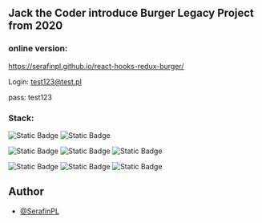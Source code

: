 ## Jack the Coder introduce Burger Legacy Project from 2020

### online version: 
 https://serafinpl.github.io/react-hooks-redux-burger/
 
 Login: test123@test.pl
 
 pass: test123

### Stack: 

![Static Badge](https://img.shields.io/badge/linux-mint-xfce?style=plastic&logo=linuxmint)
![Static Badge](https://img.shields.io/badge/git_at_-github-ex?style=plastic&logo=git&logoColor=F05032&color=F05032)

![Static Badge](https://img.shields.io/badge/react-17.0.2-ex?style=plastic&logo=react&logoColor=61DAFB&color=%2361DAFB)
![Static Badge](https://img.shields.io/badge/redux-7.2.3-ex?style=plastic&logo=redux&logoColor=%23764ABC&labelColor=fff&color=%23764ABC)
![Static Badge](https://img.shields.io/badge/reactrouter-5.2.0-ex?style=plastic&logo=reactrouter&logoColor=%23CA4245&color=%23CA4245)


![Static Badge](https://img.shields.io/badge/axios-0.21.1-ex?style=plastic&logo=axios&logoColor=%235A29E4&color=%235A29E4)
![Static Badge](https://img.shields.io/badge/githubpages-3.1.0-ex?style=plastic&logo=githubpages&logoColor=%23222222&labelColor=fff&color=%23222222)
![Static Badge](https://img.shields.io/badge/firebase-api-ex?style=plastic&logo=firebase&logoColor=%23DD2C00&color=%23DD2C00)

## Author

- [@SerafinPL](https://www.github.com/serafinpl)
